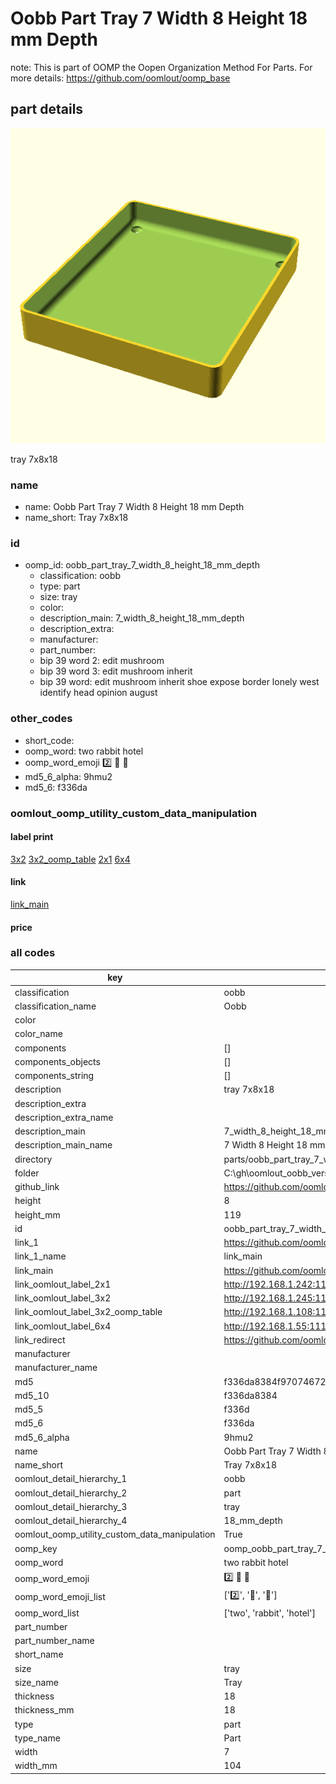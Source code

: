 # Oobb Part Tray 7 Width 8 Height 18 mm Depth  

note: This is part of OOMP the Oopen Organization Method For Parts. For more details: https://github.com/oomlout/oomp_base

##  part details
  

[![](3dpr.png)](3dpr.png)

tray 7x8x18



### name
* name: Oobb Part Tray 7 Width 8 Height 18 mm Depth
* name_short: Tray 7x8x18 
### id
* oomp_id: oobb_part_tray_7_width_8_height_18_mm_depth
  * classification: oobb
  * type: part
  * size: tray
  * color: 
  * description_main: 7_width_8_height_18_mm_depth
  * description_extra: 
  * manufacturer: 
  * part_number: 
  * bip 39 word 2: edit mushroom
  * bip 39 word 3: edit mushroom inherit
  * bip 39 word: edit mushroom inherit shoe expose border lonely west identify head opinion august

### other_codes
* short_code: 
* oomp_word: two rabbit hotel
* oomp_word_emoji :two: :rabbit: :hotel:
* md5_6_alpha: 9hmu2
* md5_6: f336da






### oomlout_oomp_utility_custom_data_manipulation
#### label print
[3x2](http://192.168.1.245:1112/?label=oomp%209hmu2)
[3x2_oomp_table](http://192.168.1.108:1112/?label=oomp%209hmu2)
[2x1](http://192.168.1.242:1112/?label=oomp%209hmu2)
[6x4](http://192.168.1.55:1112/?label=oomp%209hmu2)    

#### link

[link_main](https://github.com/oomlout/oomlout_oobb_version_4_generated_parts/tree/main/navigation_oomp/oobb/part/tray/7_width_8_height_18_mm_depth/part)                              

#### price







### all codes 
| key | value |  
| --- | --- |  
| classification | oobb |  
| classification_name | Oobb |  
| color |  |  
| color_name |  |  
| components | [] |  
| components_objects | [] |  
| components_string | [] |  
| description | tray 7x8x18 |  
| description_extra |  |  
| description_extra_name |  |  
| description_main | 7_width_8_height_18_mm_depth |  
| description_main_name | 7 Width 8 Height 18 mm Depth |  
| directory | parts/oobb_part_tray_7_width_8_height_18_mm_depth |  
| folder | C:\gh\oomlout_oobb_version_4_generated_parts\parts\oobb_part_tray_7_width_8_height_18_mm_depth |  
| github_link | https://github.com/oomlout/oomlout_oomp_part_src/tree/main/parts/oobb_part_tray_7_width_8_height_18_mm_depth |  
| height | 8 |  
| height_mm | 119 |  
| id | oobb_part_tray_7_width_8_height_18_mm_depth |  
| link_1 | https://github.com/oomlout/oomlout_oobb_version_4_generated_parts/tree/main/navigation_oomp/oobb/part/tray/7_width_8_height_18_mm_depth/part |  
| link_1_name | link_main |  
| link_main | https://github.com/oomlout/oomlout_oobb_version_4_generated_parts/tree/main/navigation_oomp/oobb/part/tray/7_width_8_height_18_mm_depth/part |  
| link_oomlout_label_2x1 | http://192.168.1.242:1112/?label=oomp%209hmu2 |  
| link_oomlout_label_3x2 | http://192.168.1.245:1112/?label=oomp%209hmu2 |  
| link_oomlout_label_3x2_oomp_table | http://192.168.1.108:1112/?label=oomp%209hmu2 |  
| link_oomlout_label_6x4 | http://192.168.1.55:1112/?label=oomp%209hmu2 |  
| link_redirect | https://github.com/oomlout/oomlout_oobb_version_4_generated_parts/tree/main/parts/oobb_tray_07_08_18 |  
| manufacturer |  |  
| manufacturer_name |  |  
| md5 | f336da8384f9707467285c66e7a47233 |  
| md5_10 | f336da8384 |  
| md5_5 | f336d |  
| md5_6 | f336da |  
| md5_6_alpha | 9hmu2 |  
| name | Oobb Part Tray 7 Width 8 Height 18 mm Depth |  
| name_short | Tray 7x8x18  |  
| oomlout_detail_hierarchy_1 | oobb |  
| oomlout_detail_hierarchy_2 | part |  
| oomlout_detail_hierarchy_3 | tray |  
| oomlout_detail_hierarchy_4 | 18_mm_depth |  
| oomlout_oomp_utility_custom_data_manipulation | True |  
| oomp_key | oomp_oobb_part_tray_7_width_8_height_18_mm_depth |  
| oomp_word | two rabbit hotel |  
| oomp_word_emoji | :two: :rabbit: :hotel: |  
| oomp_word_emoji_list | [':two:', ':rabbit:', ':hotel:'] |  
| oomp_word_list | ['two', 'rabbit', 'hotel'] |  
| part_number |  |  
| part_number_name |  |  
| short_name |  |  
| size | tray |  
| size_name | Tray |  
| thickness | 18 |  
| thickness_mm | 18 |  
| type | part |  
| type_name | Part |  
| width | 7 |  
| width_mm | 104 |  

